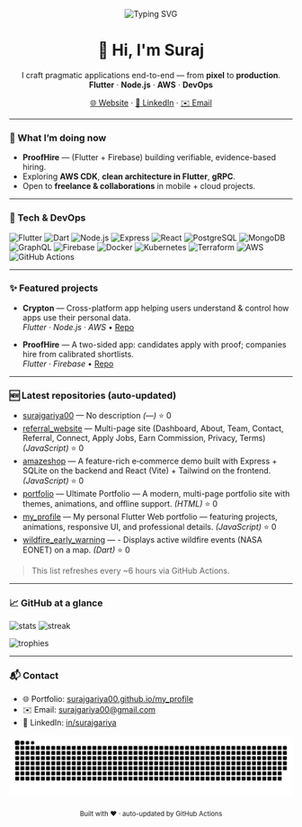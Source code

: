 <!-- Hero -->
<p align="center">
  <img src="https://readme-typing-svg.demolab.com?font=Poppins&weight=700&size=28&duration=3500&pause=700&color=12A195&center=true&vCenter=true&width=900&lines=Hi%2C+I'm+Suraj+Singh+Gariya+%F0%9F%91%8B;I+build+from+pixel+to+production;Flutter+%7C+Node.js+%7C+AWS+%7C+DevOps" alt="Typing SVG"/>
</p>

<h1 align="center">👋 Hi, I'm Suraj</h1>
<p align="center">
  I craft pragmatic applications end-to-end — from <b>pixel</b> to <b>production</b>.<br/>
  <b>Flutter</b> · <b>Node.js</b> · <b>AWS</b> · <b>DevOps</b>
</p>

<p align="center">
  <a href="https://surajgariya00.github.io/my_profile/">🌐 Website</a> ·
  <a href="https://www.linkedin.com/in/surajgariya/">💼 LinkedIn</a> ·
  <a href="mailto:surajgariya00@gmail.com">✉️ Email</a>
</p>

---

### 🚀 What I’m doing now

- **ProofHire** — (Flutter + Firebase) building verifiable, evidence-based hiring.
- Exploring **AWS CDK**, **clean architecture in Flutter**, **gRPC**.
- Open to **freelance & collaborations** in mobile + cloud projects.

---

### 🧰 Tech & DevOps

<p>
  <!-- Core -->
  <img alt="Flutter" src="https://cdn.jsdelivr.net/gh/devicons/devicon/icons/flutter/flutter-original.svg" height="32"/>
  <img alt="Dart" src="https://cdn.jsdelivr.net/gh/devicons/devicon/icons/dart/dart-original.svg" height="32"/>
  <img alt="Node.js" src="https://cdn.jsdelivr.net/gh/devicons/devicon/icons/nodejs/nodejs-original.svg" height="32"/>
  <img alt="Express" src="https://cdn.jsdelivr.net/gh/devicons/devicon/icons/express/express-original.svg" height="32"/>
  <img alt="React" src="https://cdn.jsdelivr.net/gh/devicons/devicon/icons/react/react-original.svg" height="32"/>
  <img alt="PostgreSQL" src="https://cdn.jsdelivr.net/gh/devicons/devicon/icons/postgresql/postgresql-original.svg" height="32"/>
  <img alt="MongoDB" src="https://cdn.jsdelivr.net/gh/devicons/devicon/icons/mongodb/mongodb-original.svg" height="32"/>
  <img alt="GraphQL" src="https://cdn.jsdelivr.net/gh/devicons/devicon/icons/graphql/graphql-plain.svg" height="32"/>
  <img alt="Firebase" src="https://cdn.jsdelivr.net/gh/devicons/devicon/icons/firebase/firebase-plain.svg" height="32"/>
  <!-- DevOps -->
  <img alt="Docker" src="https://cdn.jsdelivr.net/gh/devicons/devicon/icons/docker/docker-original.svg" height="32"/>
  <img alt="Kubernetes" src="https://cdn.jsdelivr.net/gh/devicons/devicon/icons/kubernetes/kubernetes-plain.svg" height="32"/>
  <img alt="Terraform" src="https://cdn.jsdelivr.net/gh/devicons/devicon/icons/terraform/terraform-original.svg" height="32"/>
  <img alt="AWS" src="https://cdn.jsdelivr.net/gh/devicons/devicon/icons/amazonwebservices/amazonwebservices-original.svg" height="32"/>
  <img alt="GitHub Actions" src="https://cdn.jsdelivr.net/gh/devicons/devicon/icons/githubactions/githubactions-original.svg" height="32"/>
</p>

---

### ✨ Featured projects

- **Crypton** — Cross-platform app helping users understand & control how apps use their personal data.  
  _Flutter · Node.js · AWS_ • [Repo](https://github.com/surajgariya00/crypton)

- **ProofHire** — A two-sided app: candidates apply with proof; companies hire from calibrated shortlists.  
  _Flutter · Firebase_ • [Repo](https://github.com/surajgariya00/proofhire)

---

### 🆕 Latest repositories (auto-updated)

<!-- LATEST_REPOS:start -->
- [surajgariya00](https://github.com/surajgariya00/surajgariya00) — No description _(—)_ ⭐ 0
- [referral_website](https://github.com/surajgariya00/referral_website) — Multi-page site (Dashboard, About, Team, Contact, Referral, Connect, Apply Jobs, Earn Commission, Privacy, Terms) _(JavaScript)_ ⭐ 0
- [amazeshop](https://github.com/surajgariya00/amazeshop) — A feature-rich e‑commerce demo built with Express + SQLite on the backend and React (Vite) + Tailwind on the frontend. _(JavaScript)_ ⭐ 0
- [portfolio](https://github.com/surajgariya00/portfolio) — Ultimate Portfolio — A modern, multi-page portfolio site with themes, animations, and offline support. _(HTML)_ ⭐ 0
- [my_profile](https://github.com/surajgariya00/my_profile) — My personal Flutter Web portfolio — featuring projects, animations, responsive UI, and professional details. _(JavaScript)_ ⭐ 0
- [wildfire_early_warning](https://github.com/surajgariya00/wildfire_early_warning) — - Displays active wildfire events (NASA EONET) on a map. _(Dart)_ ⭐ 0
<!-- LATEST_REPOS:end -->

> This list refreshes every ~6 hours via GitHub Actions.

---

### 📈 GitHub at a glance

<p align="left">
  <img height="160" src="https://github-readme-stats.vercel.app/api?username=surajgariya00&show_icons=true&theme=transparent&rank_icon=github" alt="stats"/>
  <img height="160" src="https://github-readme-streak-stats.herokuapp.com/?user=surajgariya00&theme=transparent" alt="streak"/>
</p>
<p>
  <img height="140" src="https://github-profile-trophy.vercel.app/?username=surajgariya00&theme=flat&column=6&margin-w=10&margin-h=10" alt="trophies"/>
</p>

---

### 📬 Contact

- 🌐 Portfolio: <a href="https://surajgariya00.github.io/my_profile/">surajgariya00.github.io/my_profile</a>
- ✉️ Email: <a href="mailto:surajgariya00@gmail.com">surajgariya00@gmail.com</a>
- 💼 LinkedIn: <a href="https://www.linkedin.com/in/surajgariya/">in/surajgariya</a>

<p align="center">
  <img src="./assets/snake.svg" alt="snake animation" />
</p>

<!-- Footer -->
<p align="center">
  <sub>Built with ❤️ · auto-updated by GitHub Actions</sub>
</p>

